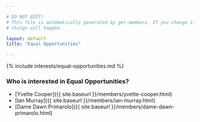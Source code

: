 ```yaml
---

# DO NOT EDIT!
# This file is automatically generated by get-members. If you change it, bad
# things will happen.

layout: default
title: "Equal Opportunities"

---
```


{% include interests/equal-opportunities.md %}

### Who is interested in Equal Opportunities?


* [Yvette Cooper]({{ site.baseurl }}/members/yvette-cooper.html)
* [Ian Murray]({{ site.baseurl }}/members/ian-murray.html)
* [Dame Dawn Primarolo]({{ site.baseurl }}/members/dame-dawn-primarolo.html)
